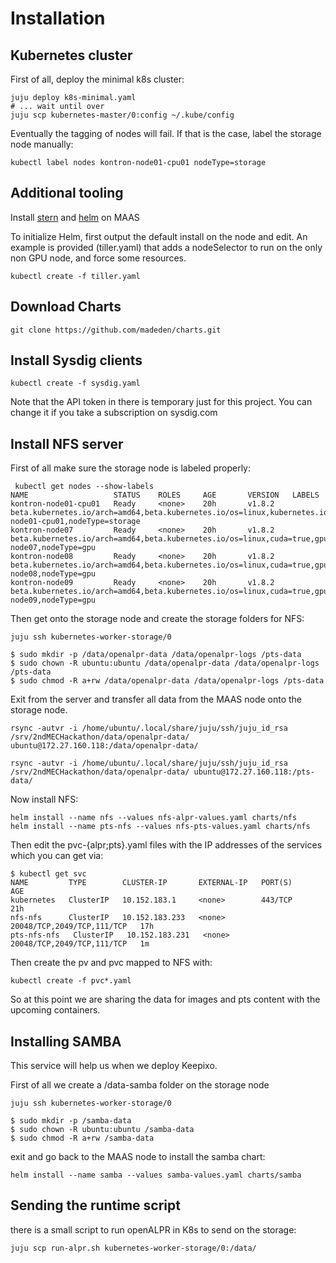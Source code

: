 # Installation 

## Kubernetes cluster 

First of all, deploy the minimal k8s cluster: 

```
juju deploy k8s-minimal.yaml
# ... wait until over
juju scp kubernetes-master/0:config ~/.kube/config

```

Eventually the tagging of nodes will fail. If that is the case, label the storage node manually: 

```
kubectl label nodes kontron-node01-cpu01 nodeType=storage
```

## Additional tooling

Install [stern](https://github.com/wercker/stern) and [helm](https://github.com/kubernetes/helm) on MAAS

To initialize Helm, first output the default install on the node and edit. An example is provided (tiller.yaml) that adds a nodeSelector to run on the only non GPU node, and force some resources. 

```
kubectl create -f tiller.yaml
```

## Download Charts

```
git clone https://github.com/madeden/charts.git
```


## Install Sysdig clients 

```
kubectl create -f sysdig.yaml
```

Note that the API token in there is temporary just for this project. You can change it if you take a subscription on sysdig.com

## Install NFS server

First of all make sure the storage node is labeled properly: 

```
 kubectl get nodes --show-labels
NAME                   STATUS    ROLES     AGE       VERSION   LABELS
kontron-node01-cpu01   Ready     <none>    20h       v1.8.2    beta.kubernetes.io/arch=amd64,beta.kubernetes.io/os=linux,kubernetes.io/hostname=kontron-node01-cpu01,nodeType=storage
kontron-node07         Ready     <none>    20h       v1.8.2    beta.kubernetes.io/arch=amd64,beta.kubernetes.io/os=linux,cuda=true,gpu=true,kubernetes.io/hostname=kontron-node07,nodeType=gpu
kontron-node08         Ready     <none>    20h       v1.8.2    beta.kubernetes.io/arch=amd64,beta.kubernetes.io/os=linux,cuda=true,gpu=true,kubernetes.io/hostname=kontron-node08,nodeType=gpu
kontron-node09         Ready     <none>    20h       v1.8.2    beta.kubernetes.io/arch=amd64,beta.kubernetes.io/os=linux,cuda=true,gpu=true,kubernetes.io/hostname=kontron-node09,nodeType=gpu
```

Then get onto the storage node and create the storage folders for NFS: 

```
juju ssh kubernetes-worker-storage/0

$ sudo mkdir -p /data/openalpr-data /data/openalpr-logs /pts-data
$ sudo chown -R ubuntu:ubuntu /data/openalpr-data /data/openalpr-logs /pts-data
$ sudo chmod -R a+rw /data/openalpr-data /data/openalpr-logs /pts-data
```

Exit from the server and transfer all data from the MAAS node onto the storage node. 

```
rsync -autvr -i /home/ubuntu/.local/share/juju/ssh/juju_id_rsa /srv/2ndMECHackathon/data/openalpr-data/ ubuntu@172.27.160.118:/data/openalpr-data/

rsync -autvr -i /home/ubuntu/.local/share/juju/ssh/juju_id_rsa /srv/2ndMECHackathon/data/openalpr-data/ ubuntu@172.27.160.118:/pts-data/

```

Now install NFS: 

```
helm install --name nfs --values nfs-alpr-values.yaml charts/nfs
helm install --name pts-nfs --values nfs-pts-values.yaml charts/nfs
```

Then edit the pvc-{alpr;pts}.yaml files with the IP addresses of the services which you can get via: 

``` 
$ kubectl get svc
NAME         TYPE        CLUSTER-IP       EXTERNAL-IP   PORT(S)                      AGE
kubernetes   ClusterIP   10.152.183.1     <none>        443/TCP                      21h
nfs-nfs      ClusterIP   10.152.183.233   <none>        20048/TCP,2049/TCP,111/TCP   17h
pts-nfs-nfs   ClusterIP   10.152.183.231   <none>        20048/TCP,2049/TCP,111/TCP   1m
```


Then create the pv and pvc mapped to NFS with: 

```
kubectl create -f pvc*.yaml
```

So at this point we are sharing the data for images and pts content with the upcoming containers. 

## Installing SAMBA

This service will help us when we deploy Keepixo. 

First of all we create a /data-samba folder on the storage node

```
juju ssh kubernetes-worker-storage/0

$ sudo mkdir -p /samba-data
$ sudo chown -R ubuntu:ubuntu /samba-data
$ sudo chmod -R a+rw /samba-data
```

exit and go back to the MAAS node to install the samba chart: 

```
helm install --name samba --values samba-values.yaml charts/samba
```

## Sending the runtime script

there is a small script to run openALPR in K8s to send on the storage: 

```
juju scp run-alpr.sh kubernetes-worker-storage/0:/data/
```

